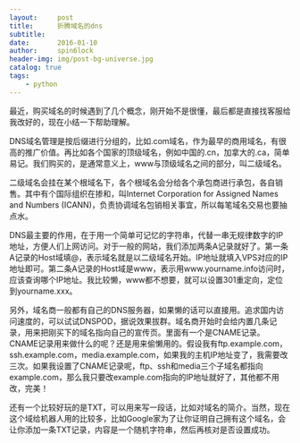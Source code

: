 ```yaml
---
layout:     post
title:      折腾域名的dns
subtitle:   
date:       2016-01-10
author:     spin6lock
header-img: img/post-bg-universe.jpg
catalog: true
tags:
    - python
---
```

最近，购买域名的时候遇到了几个概念，刚开始不是很懂，最后都是直接找客服给我改好的，现在小结一下帮助理解。

DNS域名管理是按后缀进行分组的，比如.com域名，作为最早的商用域名，有很高的推广价值。再比如各个国家的顶级域名，例如中国的.cn，加拿大的.ca，简单易记。我们购买的，是通常意义上，www与顶级域名之间的部分，叫二级域名。

二级域名会挂在某个根域名下，各个根域名会分给各个承包商进行承包，各自销售。其中有个国际组织在掺和，叫Internet Corporation for Assigned Names and Numbers (ICANN)，负责协调域名包销相关事宜，所以每笔域名交易也要抽点水。

DNS最主要的作用，在于用一个简单可记忆的字符串，代替一串无规律数字的IP地址，方便人们上网访问。对于一般的网站，我们添加两条A记录就好了。第一条A记录的Host域填@，表示域名就是以二级域名开始。IP地址就填入VPS对应的IP地址即可。第二条A记录的Host域是www，表示用www.yourname.info访问时，应该查询哪个IP地址。我比较懒，www都不想要，就可以设置301重定向，定位到yourname.xxx。

另外，域名商一般都有自己的DNS服务器，如果懒的话可以直接用。追求国内访问速度的，可以试试DNSPOD，据说效果拔群。域名商开始时会给内置几条记录，用来把刚买下的域名指向自己的宣传页。里面有一个是CNAME记录。CNAME记录用来做什么的呢？还是用来偷懒用的。假设我有ftp.example.com，ssh.example.com，media.example.com，如果我的主机IP地址变了，我需要改三次。如果我设置了CNAME记录呢，ftp、ssh和media三个子域名都指向example.com，那么我只要改example.com指向的IP地址就好了，其他都不用改，完美！

还有一个比较好玩的是TXT，可以用来写一段话，比如对域名的简介。当然，现在这个域给机器人用的比较多，比如Google家为了让你证明自己拥有这个域名，会让你添加一条TXT记录，内容是一个随机字符串，然后再核对是否设置成功。
